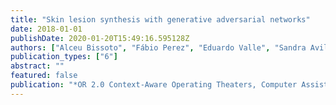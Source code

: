 ```yaml
---
title: "Skin lesion synthesis with generative adversarial networks"
date: 2018-01-01
publishDate: 2020-01-20T15:49:16.595128Z
authors: ["Alceu Bissoto", "Fábio Perez", "Eduardo Valle", "Sandra Avila"]
publication_types: ["6"]
abstract: ""
featured: false
publication: "*OR 2.0 Context-Aware Operating Theaters, Computer Assisted Robotic Endoscopy, Clinical Image-Based Procedures, and Skin Image Analysis*"
---
```



